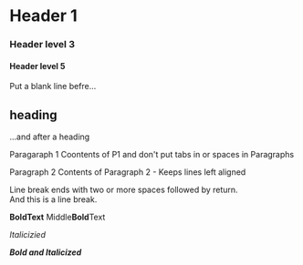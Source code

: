 # Header 1
### Header level 3
#### Header level 5


Put a blank line befre...

## heading

...and after a heading

Paragaraph 1
Coontents of P1 and don't put tabs in or spaces in Paragraphs

Paragraph 2
Contents of Paragraph 2 - Keeps lines left aligned

Line break ends with two or more spaces followed by return.  
And this is a line break.

**BoldText**
Middle**Bold**Text

*Italicizied*

***Bold and Italicized*** 

